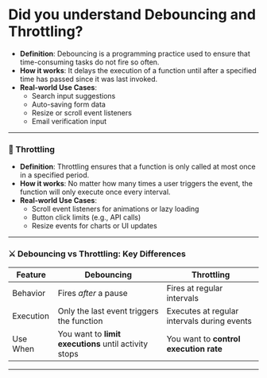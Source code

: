 # Did you understand Debouncing and Throttling?


- **Definition**: Debouncing is a programming practice used to ensure that time-consuming tasks do not fire so often.
- **How it works**: It delays the execution of a function until after a specified time has passed since it was last invoked.
- **Real-world Use Cases**:
  - Search input suggestions
  - Auto-saving form data
  - Resize or scroll event listeners
  - Email verification input

---

### 🚦 Throttling 
- **Definition**: Throttling ensures that a function is only called at most once in a specified period.
- **How it works**: No matter how many times a user triggers the event, the function will only execute once every interval.
- **Real-world Use Cases**:
  - Scroll event listeners for animations or lazy loading
  - Button click limits (e.g., API calls)
  - Resize events for charts or UI updates

---

### ⚔️ Debouncing vs Throttling: Key Differences

| Feature          | Debouncing                                      | Throttling                                      |
|------------------|--------------------------------------------------|-------------------------------------------------|
| Behavior         | Fires *after* a pause                           | Fires at regular intervals                      |
| Execution        | Only the last event triggers the function       | Executes at regular intervals during events     |
| Use When         | You want to **limit executions** until activity stops | You want to **control execution rate**      |
---
